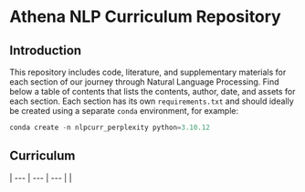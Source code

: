 # Athena NLP Curriculum Repository

## Introduction

This repository includes code, literature, and supplementary materials for each section of our journey through Natural Language Processing. Find below a table of contents that lists the contents, author, date, and assets for each section. Each section has its own `requirements.txt` and should ideally be created using a separate `conda` environment, for example:

```python
conda create -n nlpcurr_perplexity python=3.10.12
```

## Curriculum

| --- | --- | --- |
|
